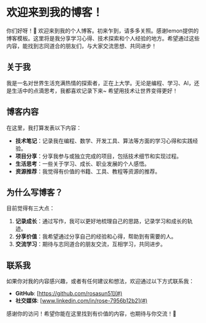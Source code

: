 # 欢迎来到我的博客！

你们好呀！👋 欢迎来到我的个人博客。初来乍到，请多多关照。感谢lemon提供的博客模板。这里将是我分享学习心得、技术探索和个人经验的地方。希望通过这些内容，能找到志同道合的朋友们，与大家交流思想、共同进步！

## 关于我

我是一名对世界生活充满热情的探索者，正在上大学。无论是编程、学习、AI，还是生活中的点滴思考，我都喜欢记录下来~ 希望用技术让世界变得更好！

## 博客内容

在这里，我打算发表以下内容：
- **技术笔记**：记录我在编程、数学、开发工具、算法等方面的学习心得和实践经验。
- **项目分享**：分享我参与或独立完成的项目，包括技术细节和实现过程。
- **生活思考**：一些关于学习、成长、职业发展的个人感悟。
- **资源推荐**：我觉得有价值的书籍、工具、教程等资源的推荐。

## 为什么写博客？

目前觉得有三大点：
1. **记录成长**：通过写作，我可以更好地梳理自己的思路，记录学习和成长的轨迹。
2. **分享价值**：我希望通过分享自己的经验和心得，帮助到有需要的人。
3. **交流学习**：期待与志同道合的朋友交流，互相学习，共同进步。


## 联系我

如果你对我的内容感兴趣，或者有任何建议和想法，欢迎通过以下方式联系我：
- **GitHub**: [https://github.com/rosasun51](#)
- **社交媒体**: [www.linkedin.com/in/rose-7956b12b2](#)

感谢你的访问！希望你能在这里找到有价值的内容，也期待与你交流！🚀
